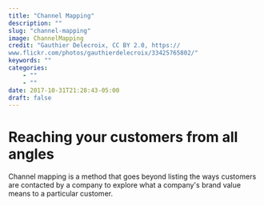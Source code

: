 ```yaml
---
title: "Channel Mapping"
description: ""
slug: "channel-mapping"
image: ChannelMapping
credit: "Gauthier Delecroix, CC BY 2.0, https://www.flickr.com/photos/gauthierdelecroix/33425765802/"
keywords: ""
categories:
    - ""
    - ""
date: 2017-10-31T21:28:43-05:00
draft: false
---
```

# Reaching your customers from all angles

Channel mapping is a method that goes beyond listing the ways customers are contacted by a company to explore what a company's brand value means to a particular customer.
